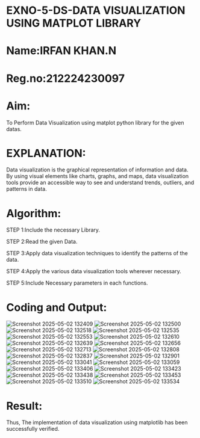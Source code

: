 # EXNO-5-DS-DATA VISUALIZATION USING MATPLOT LIBRARY
# Name:IRFAN KHAN.N
# Reg.no:212224230097
# Aim:
  To Perform Data Visualization using matplot python library for the given datas.

# EXPLANATION:
Data visualization is the graphical representation of information and data. By using visual elements like charts, graphs, and maps, data visualization tools provide an accessible way to see and understand trends, outliers, and patterns in data.

# Algorithm:
STEP 1:Include the necessary Library.

STEP 2:Read the given Data.

STEP 3:Apply data visualization techniques to identify the patterns of the data.

STEP 4:Apply the various data visualization tools wherever necessary.

STEP 5:Include Necessary parameters in each functions.

# Coding and Output:
 
![Screenshot 2025-05-02 132409](https://github.com/user-attachments/assets/2254ac99-de02-4543-b119-7788ef351bd3)
![Screenshot 2025-05-02 132500](https://github.com/user-attachments/assets/ff9ccd60-fe13-41d8-8c12-abaf1635c606)
![Screenshot 2025-05-02 132518](https://github.com/user-attachments/assets/dd3a321b-16cf-490a-8012-19ce4ef8fd47)
![Screenshot 2025-05-02 132535](https://github.com/user-attachments/assets/51b85ede-28df-475c-b14e-d167360fd54c)
![Screenshot 2025-05-02 132553](https://github.com/user-attachments/assets/6d4e64c3-1c89-4d6b-817a-c041bad94b70)
![Screenshot 2025-05-02 132610](https://github.com/user-attachments/assets/571549fe-3740-494a-a93b-a5476a7d58b3)
![Screenshot 2025-05-02 132639](https://github.com/user-attachments/assets/a44b1302-5272-4c9b-a1ab-36e8a830777c)
![Screenshot 2025-05-02 132656](https://github.com/user-attachments/assets/fe9ededb-4870-40c2-86a7-89aa8fd910f6)
![Screenshot 2025-05-02 132713](https://github.com/user-attachments/assets/601ea06d-1c96-451b-bf87-528b61c357b4)
![Screenshot 2025-05-02 132808](https://github.com/user-attachments/assets/e5b5f235-7d62-4068-b131-243058e2d94d)
![Screenshot 2025-05-02 132837](https://github.com/user-attachments/assets/896ec4b8-73a6-40c7-9b60-2f01d8347e97)
![Screenshot 2025-05-02 132901](https://github.com/user-attachments/assets/ba74980d-5cb9-4ce7-aea6-62ca8ff11685)
![Screenshot 2025-05-02 133041](https://github.com/user-attachments/assets/ddff058f-66e8-474f-9c43-7b25fb3783bf)
![Screenshot 2025-05-02 133059](https://github.com/user-attachments/assets/5cc7e9fe-0dba-4370-9dde-6bf361a9684a)
![Screenshot 2025-05-02 133406](https://github.com/user-attachments/assets/333b9d22-6b7d-4e19-ad26-26666a9077b3)
![Screenshot 2025-05-02 133423](https://github.com/user-attachments/assets/8a05a614-c531-42f1-8d29-30f3fd993b87)
![Screenshot 2025-05-02 133438](https://github.com/user-attachments/assets/3c861570-a46c-48a9-abbc-b5d450677771)
![Screenshot 2025-05-02 133453](https://github.com/user-attachments/assets/df11f852-446e-45c3-8597-1f4d7e6dacfc)
![Screenshot 2025-05-02 133510](https://github.com/user-attachments/assets/1f421a94-e87d-48b0-8621-f1a622b3c759)
![Screenshot 2025-05-02 133534](https://github.com/user-attachments/assets/ca9762e8-9528-4ce9-9b90-83c05c1a80b1)


# Result:
 Thus, The implementation of data visualization using matplotlib has been successfully verified.
 
